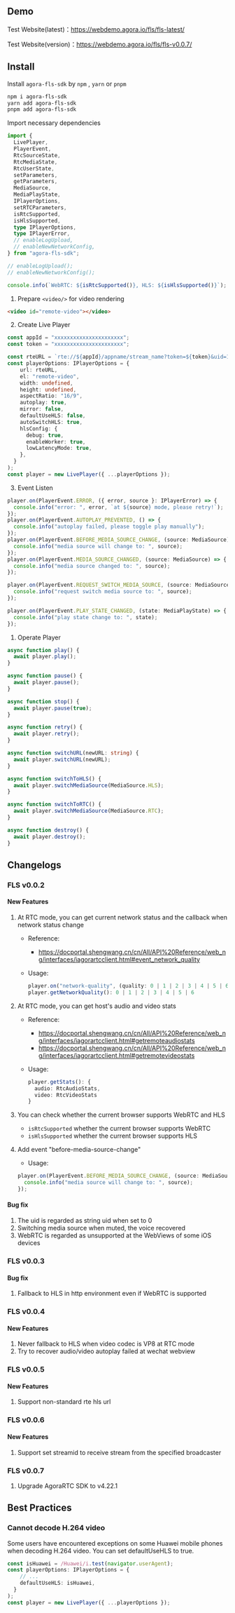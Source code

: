 ## Demo

Test Website(latest)：https://webdemo.agora.io/fls/fls-latest/

Test Website(version)：https://webdemo.agora.io/fls/fls-v0.0.7/

## Install

Install `agora-fls-sdk` by `npm` , `yarn` or `pnpm`

```bash
npm i agora-fls-sdk
yarn add agora-fls-sdk
pnpm add agora-fls-sdk
```

Import necessary dependencies

```ts
import {
  LivePlayer,
  PlayerEvent,
  RtcSourceState,
  RtcMediaState,
  RtcUserState,
  setParameters,
  getParameters,
  MediaSource,
  MediaPlayState,
  IPlayerOptions,
  setRTCParameters,
  isRtcSupported,
  isHlsSupported,
  type IPlayerOptions,
  type IPlayerError,
  // enableLogUpload,
  // enableNewNetworkConfig,
} from "agora-fls-sdk";

// enableLogUpload();
// enableNewNetworkConfig();

console.info(`WebRTC: ${isRtcSupported()}, HLS: ${isHlsSupported()}`);
```

1. Prepare `<video/>` for video rendering

```html
<video id="remote-video"></video>
```

2. Create Live Player

```ts
const appId = "xxxxxxxxxxxxxxxxxxxxxx";
const token = "xxxxxxxxxxxxxxxxxxxxxx";

const rteURL = `rte://${appId}/appname/stream_name?token=${token}&uid=123456`
const playerOptions: IPlayerOptions = {
    url: rteURL,
    el: "remote-video",
    width: undefined,
    height: undefined,
    aspectRatio: "16/9",
    autoplay: true,
    mirror: false,
    defaultUseHLS: false,
    autoSwitchHLS: true,
    hlsConfig: {
      debug: true,
      enableWorker: true,
      lowLatencyMode: true,
    },
  }
);
const player = new LivePlayer({ ...playerOptions });
```

3. Event Listen

```ts
player.on(PlayerEvent.ERROR, ({ error, source }: IPlayerError) => {
  console.info("error: ", error, `at ${source} mode, please retry!`);
});
player.on(PlayerEvent.AUTOPLAY_PREVENTED, () => {
  console.info("autoplay failed, please toggle play manually");
});
player.on(PlayerEvent.BEFORE_MEDIA_SOURCE_CHANGE, (source: MediaSource) => {
  console.info("media source will change to: ", source);
});
player.on(PlayerEvent.MEDIA_SOURCE_CHANGED, (source: MediaSource) => {
  console.info("media source changed to: ", source);
});

player.on(PlayerEvent.REQUEST_SWITCH_MEDIA_SOURCE, (source: MediaSource) => {
  console.info("request switch media source to: ", source);
});

player.on(PlayerEvent.PLAY_STATE_CHANGED, (state: MediaPlayState) => {
  console.info("play state change to: ", state);
});
```

1. Operate Player

```ts
async function play() {
  await player.play();
}

async function pause() {
  await player.pause();
}

async function stop() {
  await player.pause(true);
}

async function retry() {
  await player.retry();
}

async function switchURL(newURL: string) {
  await player.switchURL(newURL);
}

async function switchToHLS() {
  await player.switchMediaSource(MediaSource.HLS);
}

async function switchToRTC() {
  await player.switchMediaSource(MediaSource.RTC);
}

async function destroy() {
  await player.destroy();
}
```

## Changelogs

### FLS v0.0.2

#### New Features

1. At RTC mode, you can get current network status and the callback when network status change

   - Reference:

     - https://docportal.shengwang.cn/cn/All/API%20Reference/web_ng/interfaces/iagorartcclient.html#event_network_quality

   - Usage:
     ```ts
     player.on("network-quality", (quality: 0 | 1 | 2 | 3 | 4 | 5 | 6) => {});
     player.getNetworkQuality(): 0 | 1 | 2 | 3 | 4 | 5 | 6
     ```

2. At RTC mode, you can get host's audio and video stats

   - Reference:

     - https://docportal.shengwang.cn/cn/All/API%20Reference/web_ng/interfaces/iagorartcclient.html#getremoteaudiostats
     - https://docportal.shengwang.cn/cn/All/API%20Reference/web_ng/interfaces/iagorartcclient.html#getremotevideostats

   - Usage:
     ```ts
     player.getStats(): {
       audio: RtcAudioStats,
       video: RtcVideoStats
     }
     ```

3. You can check whether the current browser supports WebRTC and HLS

   - `isRtcSupported` whether the current browser supports WebRTC
   - `isHlsSupported` whether the current browser supports HLS

4. Add event "before-media-source-change"
   - Usage:
   ```ts
   player.on(PlayerEvent.BEFORE_MEDIA_SOURCE_CHANGE, (source: MediaSource) => {
     console.info("media source will change to: ", source);
   });
   ```

#### Bug fix

1. The uid is regarded as string uid when set to 0
2. Switching media source when muted, the voice recovered
3. WebRTC is regarded as unsupported at the WebViews of some iOS devices

### FLS v0.0.3

#### Bug fix

1. Fallback to HLS in http environment even if WebRTC is supported

### FLS v0.0.4

#### New Features

1. Never fallback to HLS when video codec is VP8 at RTC mode
2. Try to recover audio/video autoplay failed at wechat webview

### FLS v0.0.5

#### New Features

1. Support non-standard rte hls url

### FLS v0.0.6

#### New Features

1. Support set streamid to receive stream from the specified broadcaster

### FLS v0.0.7

1. Upgrade AgoraRTC SDK to v4.22.1

## Best Practices

### Cannot decode H.264 video

Some users have encountered exceptions on some Huawei mobile phones when decoding H.264 video.
You can set defaultUseHLS to true.

```ts
const isHuawei = /Huawei/i.test(navigator.userAgent);
const playerOptions: IPlayerOptions = {
    // ...
    defaultUseHLS: isHuawei,
  }
);
const player = new LivePlayer({ ...playerOptions });
```
